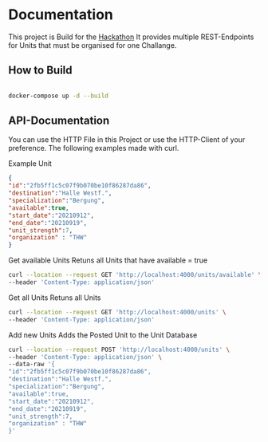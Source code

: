 # Documentation

This project is Build for the [Hackathon](https://hackathonamring.de/)
It provides multiple REST-Endpoints for Units that must be organised for one Challange.

## How to Build

```bash

docker-compose up -d --build

```

## API-Documentation
You can use the HTTP File in this Project or use the HTTP-Client of your preference.
The following examples made with curl.

Example Unit
```json
{
"id":"2fb5ff1c5c07f9b070be10f86287da86",
"destination":"Halle Westf.",
"specialization":"Bergung",
"available":true,
"start_date":"20210912",
"end_date":"20210919",
"unit_strength":7,
"organization" : "THW"
}
```
Get available Units
Retuns all Units that have available = true
```bash
curl --location --request GET 'http://localhost:4000/units/available' \
--header 'Content-Type: application/json'
```

Get all Units
Retuns all Units
```bash
curl --location --request GET 'http://localhost:4000/units' \
--header 'Content-Type: application/json'
```

Add new Units
Adds the Posted Unit to the Unit Database
```bash
curl --location --request POST 'http://localhost:4000/units' \
--header 'Content-Type: application/json' \
--data-raw '{
"id":"2fb5ff1c5c07f9b070be10f86287da86",
"destination":"Halle Westf.",
"specialization":"Bergung",
"available":true,
"start_date":"20210912",
"end_date":"20210919",
"unit_strength":7,
"organization" : "THW"
}'
```
